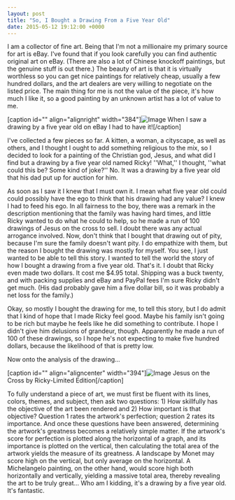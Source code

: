 ```yaml
---
layout: post
title: "So, I Bought a Drawing From a Five Year Old"
date: 2015-05-12 19:12:00 +0000
---
```

I am a collector of fine art. Being that I'm not a millionaire my primary source for art is eBay. I've found that if you look carefully you can find authentic original art on eBay. (There are also a lot of Chinese knockoff paintings, but the genuine stuff is out there.) The beauty of art is that it is virtually worthless so you can get nice paintings for relatively cheap, usually a few hundred dollars, and the art dealers are very willing to negotiate on the listed price. The main thing for me is not the value of the piece, it's how much I like it, so a good painting by an unknown artist has a lot of value to me.

[caption id="" align="alignright" width="384"]![Image](/https://www.jackeverett.com/rc_files/r/i/rickyjesusl.JPG) When I saw a drawing by a five year old on eBay I had to have it![/caption]

I've collected a few pieces so far. A kitten, a woman, a cityscape, as well as others, and I thought I ought to add something religious to the mix, so I decided to look for a painting of the Christian god, Jesus, and what did I find but a drawing by a five year old named Ricky! ''What,'' I thought, ''what could this be? Some kind of joke?'' No. It was a drawing by a five year old that his dad put up for auction for him.

As soon as I saw it I knew that I must own it. I mean what five year old could could possibly have the ego to think that his drawing had any value? I knew I had to feed his ego. In all fairness to the boy, there was a remark in the description mentioning that the family was having hard times, and little Ricky wanted to do what he could to help, so he made a run of 100 drawings of Jesus on the cross to sell. I doubt there was any actual arrogance involved. Now, don't think that I bought that drawing out of pity, because I'm sure the family doesn't want pity. I do empathize with them, but the reason I bought the drawing was mostly for myself. You see, I just wanted to be able to tell this story. I wanted to tell the world the story of how I bought a drawing from a five year old. That's it. I doubt that Ricky even made two dollars. It cost me $4.95 total. Shipping was a buck twenty, and with packing supplies and eBay and PayPal fees I'm sure Ricky didn't get much. (His dad probably gave him a five dollar bill, so it was probably a net loss for the family.)

Okay, so mostly I bought the drawing for me, to tell this story, but I do admit that I kind of hope that I made Ricky feel good. Maybe his family isn't going to be rich but maybe he feels like he did something to contribute. I hope I didn't give him delusions of grandeur, though. Apparently he made a run of 100 of these drawings, so I hope he's not expecting to make five hundred dollars, because the likelihood of that is pretty low.

Now onto the analysis of the drawing...

[caption id="" align="aligncenter" width="394"]![Image](/https://www.jackeverett.com/rc_files/r/i/rickyjesus.JPG) Jesus on the Cross by Ricky-Limited Edition[/caption]

To fully understand a piece of art, we must first be fluent with its lines, colors, themes, and subject, then ask two questions: 1) How skillfully has the objective of the art been rendered and 2) How important is that objective? Question 1 rates the artwork's perfection; question 2 rates its importance. And once these questions have been answered, determining the artwork's greatness becomes a relatively simple matter. If the artwork's score for perfection is plotted along the horizontal of a graph, and its importance is plotted on the vertical, then calculating the total area of the artwork yields the measure of its greatness. A landscape by Monet may score high on the vertical, but only average on the horizontal. A Michelangelo painting, on the other hand, would score high both horizontally and vertically, yielding a massive total area, thereby revealing the art to be truly great... Who am I kidding, it's a drawing by a five year old. It's fantastic.

